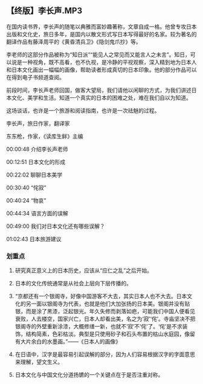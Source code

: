 ## 【终版】李长声.MP3



在国内读书界，李长声的随笔以典雅而富妙趣著称，文章自成一格。他曾专攻日本出版和文化史，旅日多年，是国内以散文形式写日本写得最好的名家。较为著名的翻译作品有藤泽周平的《黄昏清兵卫》《隐剑鬼爪抄》等。

李老师的这部分作品被称为“知日派”“能见人之常见而又能言人之未言”。知日，可以说是一种视角，既不高看，也不仇视，是冷静的平视观察，深入精到地为日本人和日本文化画出一幅幅的画像，帮助读者形成真切的日本印象。他的部分作品可以在得到电子书频道查阅。

前段时间，李长声老师回国，做客大望局，我们请他以闲聊的方式，为我们讲述日本文化、美学和生活。知道一个真实的日本的困难之处，难在我们自以为知道。

这场谈话，也许是一个旅游和阅读指南，也许是一次祛魅的过程。



李长声，旅日作家，翻译家

东东枪，作家，《读库生鲜》主编



00:00:48 介绍李长声老师

00:12:51 日本文化的形成

00:22:02 聊聊日本美学

00:30:40 “侘寂”

00:40:24 “物哀”

00:44:34 语言方面的误解

00:49:00 我们对日本文化还有哪些误解？

01:02:43 日本旅游建议











### 划重点

 1. 研究真正意义上的日本历史，应该从“应仁之乱”之后开始。

 2. 日本的文化传统通常是从社会上层向下层传播的。

 3. “京都还有一个银阁寺，好像中国游客不大去，其实日本人也不大去。日本文化的另一面以银阁寺为代表，也就是他们大加张扬的日本美。银阁并没有贴银，而是涂了黑漆，泛起银光。年久失修而剥落如疤，可能我们中国人便看见衰败，人去楼空，国家兴亡，日本人却看出美，名之为‘寂’‘侘’。寺庙坚决不把银阁寺的外壁重新涂漆，大概修缮一新，也就不‘寂’不‘侘’了。‘侘’是不求装饰，结构简素，色彩枯淡。典型是只使用砂子和石头布置的枯山水庭园，像留有大片余白的水墨画。”——《日本人的画像》

 4. 在日语中，汉字是最容易引起误解的部分，因为人们容易根据汉字的字面意思来理解，望文生义。

 5. 日本文化与中国文化分道扬镳的一个关键点在于是否注重对称。



<img  src="https://piccdn2.umiwi.com/uploader/image/ddarticle/2025011821/1865311008613013048/011821.jpeg" width="0"/>



